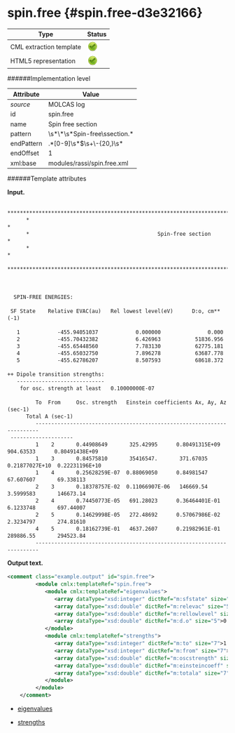 # spin.free {#spin.free-d3e32166}


| Type                                                                                                                                                | Status                                                                                                                                              |
|----|----|
| CML extraction template                                                                                                                             | ![](/imgs/Total.png)                                                                                                                                |
| HTML5 representation                                                                                                                                | ![](/imgs/Total.png)                                                                                                                                |

######Implementation level

| Attribute                                                                                                                                           | Value                                                                                                                                               |
|----|----|
| *source*                                                                                                                                            | MOLCAS log                                                                                                                                          |
| id                                                                                                                                                  | spin.free                                                                                                                                           |
| name                                                                                                                                                | Spin free section                                                                                                                                   |
| pattern                                                                                                                                             | \\s\*\\\*\\s\*Spin-free\\ssection.\*                                                                                                                |
| endPattern                                                                                                                                          | .\*\[0-9\]\\s\*\$\\s+\\-{20,}\\s\*                                                                                                                  |
| endOffset                                                                                                                                           | 1                                                                                                                                                   |
| xml:base                                                                                                                                            | modules/rassi/spin.free.xml                                                                                                                         |

######Template attributes

**Input.**

          ****************************************************************************************************
          *                                                                                                  *
          *                                         Spin-free section                                        *
          *                                                                                                  *
          ****************************************************************************************************
     
     
     
      SPIN-FREE ENERGIES:
     
     SF State    Relative EVAC(au)   Rel lowest level(eV)      D:o, cm**(-1)
     
       1            -455.94051037            0.000000               0.000
       2            -455.70432382            6.426963           51836.956
       3            -455.65448560            7.783130           62775.181
       4            -455.65032750            7.896278           63687.778
       5            -455.62786207            8.507593           68618.372
     
    ++ Dipole transition strengths:
       ----------------------------
        for osc. strength at least   0.10000000E-07
     
             To  From     Osc. strength   Einstein coefficients Ax, Ay, Az (sec-1)  
          Total A (sec-1)  
             -----------------------------------------------------------------------
     --------------------
             1    2       0.44908649       325.42995      0.80491315E+09   904.63533      0.80491438E+09
             1    3       0.84575810       35416547.       371.67035      0.21877027E+10  0.22231196E+10
             1    4       0.25628259E-07  0.88069050      0.84981547       67.607607       69.338113    
             2    3       0.18378757E-02  0.11066907E-06   146669.54       3.5999583       146673.14    
             2    4       0.74450773E-05   691.28023      0.36464401E-01   6.1233748       697.44007    
             2    5       0.14629998E-05   272.48692      0.57067986E-02   2.3234797       274.81610    
             4    5       0.18162739E-01   4637.2607      0.21982961E-01   289886.55       294523.84    
             -----------------------------------------------------------------------
        

**Output text.**

```xml
<comment class="example.output" id="spin.free">
         <module cmlx:templateRef="spin.free">
            <module cmlx:templateRef="eigenvalues">
               <array dataType="xsd:integer" dictRef="m:sfstate" size="5">1 2 3 4 5</array>
               <array dataType="xsd:double" dictRef="m:relevac" size="5">-455.94051037 -455.70432382 -455.65448560 -455.65032750 -455.62786207</array>
               <array dataType="xsd:double" dictRef="m:rellowlevel" size="5">0.000000 6.426963 7.783130 7.896278 8.507593</array>
               <array dataType="xsd:double" dictRef="m:d.o" size="5">0.000 51836.956 62775.181 63687.778 68618.372</array>
            </module>
            <module cmlx:templateRef="strengths">
               <array dataType="xsd:integer" dictRef="m:to" size="7">1 1 1 2 2 2 4</array>
               <array dataType="xsd:integer" dictRef="m:from" size="7">2 3 4 3 4 5 5</array>
               <array dataType="xsd:double" dictRef="m:oscstrength" size="7">0.44908649 0.84575810 0.25628259E-07 0.18378757E-02 0.74450773E-05 0.14629998E-05 0.18162739E-01</array>
               <array dataType="xsd:double" dictRef="m:einsteincoeff" size="21">325.42995 0.80491315E+09 904.63533 35416547. 371.67035 0.21877027E+10 0.88069050 0.84981547 67.607607 0.11066907E-06 146669.54 3.5999583 691.28023 0.36464401E-01 6.1233748 272.48692 0.57067986E-02 2.3234797 4637.2607 0.21982961E-01 289886.55</array>
               <array dataType="xsd:double" dictRef="m:totala" size="7">0.80491438E+09 0.22231196E+10 69.338113 146673.14 697.44007 274.81610 294523.84</array>
            </module>
         </module>
    </comment>
```

-   [eigenvalues](/out/md/cml/molcas_log/eigenvalues-d3e32173.md)

<!-- -->

-   [strengths](/out/md/cml/molcas_log/strengths-d3e32249.md)

